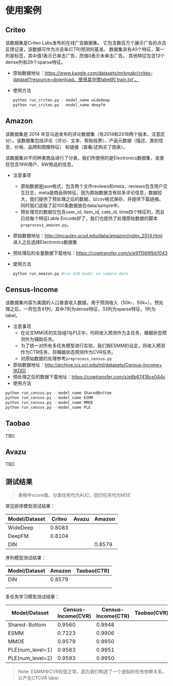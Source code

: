 # 使用案例

## Criteo

该数据集是Criteo Labs发布的在线广告数据集。 它包含数百万个展示广告的点击反馈记录，该数据可作为点击率(CTR)预测的基准。 数据集具有40个特征，第一列是标签，其中值1表示已单击广告，而值0表示未单击广告。 其他特征包含13个dense列和26个sparse特征。

- 原始数据地址：https://www.kaggle.com/datasets/mrkmakr/criteo-dataset?resource=download，使用其中带label的`train.txt`。

- 使用方法

  ```Python
  python run_criteo.py --model_name widedeep
  python run_criteo.py --model_name deepfm
  ```

  

## Amazon

该数据集是 2014 年亚马逊发布的评论数据集（有2014和2018两个版本，注意区分）。该数据集包括评论（评分、文本、帮助投票）、产品元数据（描述、类别信息、价格、品牌和图像特征） 和链接（查看/还购买了图表）。 

该数据集对不同种类商品进行了分类，我们所使用的是Electronics数据集，该类目包含19W用户、6W商品的信息。

- 注意事项
  - 原始数据是json格式，包含两个文件reviews和meta，reviews包含用户交互日志，meta是商品侧特征，因为原始数据含有较多评论信息，数据较大，我们提供了预处理之后的数据，以csv格式保存，并提供下载链接。同时我们选取了前100条数据放在data/sample中。
  - 预处理完的数据仅包含user_id, item_id, cate_id, time四个特征列，而且已经每个特征Lable Encode好了，我们也提供了处理原始数据的脚本`preprocess_amazon.py`。

- 原始数据地址：http://jmcauley.ucsd.edu/data/amazon/index_2014.html  进入之后选择Electronics数据集

- 预处理后的全量数据下载地址：https://cowtransfer.com/s/e911569fbb1043 

- 使用方法

  ```python
  python run_amazon.py #run DIN model on sample data
  ```

## Census-Income

该数据集内容为美国的人口普查收入数据，用于预测收入（50k-，50k+）。预处理之后，一共包含41列，其中7列为dense特征，33列为sparse特征，1列为label。

- 注意事项
  - 在论文MMOE的实验组1与PLE中，均将收入预测作为主任务，婚姻状态预测作为辅助任务。
  - 为了统一对所有多任务模型进行实验，我们按ESMM的设定，将收入预测作为CTR任务，将婚姻状态预测作为CVR任务。
  - 对原始数据的处理参考`preprocess_census.py`
- 原始数据地址：http://archive.ics.uci.edu/ml/datasets/Census-Income+(KDD)
- 预处理之后的数据下载地址：https://cowtransfer.com/s/e8b67418ce044c
- 使用方法

```python
python run_census.py --model_name SharedBottom
python run_census.py --model_name ESMM
python run_census.py --model_name MMOE
python run_census.py --model_name PLE
```

## Taobao

TBD

## Avazu

TBD

## 测试结果

> 表格中score值，分类任务均为AUC，回归任务均为MSE

常见排序模型测试结果：

| Model/Dataset | Criteo | Avazu | Amazon |
| ------------- | ------ | ----- | ------ |
| WideDeep      | 0.8083 |       |        |
| DeepFM        | 0.8104 |       |        |
| DIN           |        |       | 0.8579 |

序列模型测试结果：

| Model/Dataset | Amazon | Taobao(CTR) |
| ------------- | ------ | ----------- |
| DIN           | 0.8579 |             |
|               |        |             |
|               |        |             |

多任务学习模型测试结果：

| Model/Dataset    | Census-Income(CVR) | Census-Income(CTR) | Taobao(CVR) | Taobao(CTR) |
| ---------------- | ------------------ | ------------------ | ----------- | ----------- |
| Shared-Bottom    | 0.9560             | 0.9948             |             |             |
| ESMM             | 0.7223             | 0.9906             |             |             |
| MMOE             | 0.9579             | 0.9950             |             |             |
| PLE(num_level=1) | 0.9583             | 0.9951             |             |             |
| PLE(num_level=2) | 0.9593             | 0.9950             |             |             |

> Note: ESMM中CVR较低正常，因为我们构造了一个虚拟的任务依赖关系，以产生CTCVR label

